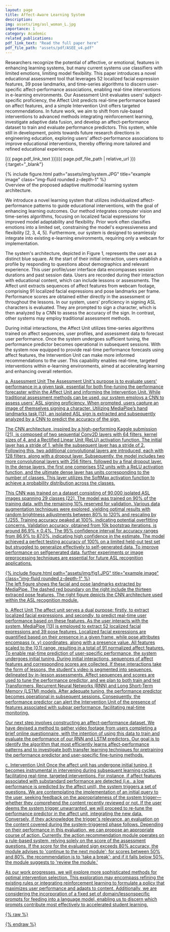 ```yaml
---
layout: page
title: Affect-Aware Learning System
description: 
img: assets/img/asl_woman_L.jpg
importance: 1
category: Academic
related_publications: 
pdf_link_text: "Read the full paper here"
pdf_file_path: "assets/pdf/ASEE_v4.pdf"
---
```


Researchers recognize the potential of affective, or emotional, features in enhancing learning systems, but many current systems use classifiers with limited emotions, limiting model flexibility. This paper introduces a novel educational assessment tool that leverages 52 localized facial expression features, 39 pose landmarks, and time-series algorithms to discern user-specific affect-performance associations, enabling real-time interventions in e-learning environments. Our Assessment Unit evaluates users' subject-specific proficiency, the Affect Unit predicts real-time performance based on affect features, and a simple Intervention Unit offers targeted recommendations. In future work, we aim to shift from
rule-based interventions to advanced methods integrating reinforcement learning, investigate adaptive data fusion, and develop an affect-performance dataset to train and evaluate performance predictors. This system, while still in development, points towards future research directions in engineering education, exploring users’ affect-performance associations to improve educational interventions, thereby offering more tailored and refined educational experiences. 

[{{ page.pdf_link_text }}]({{ page.pdf_file_path | relative_url }}){:target="_blank"}

<div class="row">
    <div class="col-sm mt-3 mt-md-0">
        {% include figure.html path="assets/img/system.JPG" title="example image" class="img-fluid rounded z-depth-1" %}
    </div>
</div>
<div class="caption">
    Overview of the proposed adaptive multimodal learning system architecture.
</div>

We introduce a novel learning system that utilizes individualized affect-performance patterns to guide educational interventions, with the goal of enhancing learning outcomes. Our method integrates computer vision and time-series algorithms, focusing on localized facial expressions for improved model adaptability and flexibility. Prior work
often classifies emotions into a limited set, constraining the model's expressiveness and flexibility [2, 3, 4, 5]. Furthermore, our system is designed to seamlessly integrate into existing e-learning environments, requiring only a
webcam for implementation.

The system's architecture, depicted in Figure 1, represents the user as a distinct blue square. At the start of their initial interaction, users establish a profile by responding to questions about demographics and relevant experience. This user profile/user interface data encompasses session durations and past session data. Users are recorded during their interaction with educational content, which can include lessons or assessments. The Affect unit extracts sequences of affect features from webcam footage, comprising 91 localized facial expressions and pose landmarks per frame. Performance scores are obtained either directly in the assessment or throughout the lessons. In our system, users' proficiency in signing ASL characters is evaluated. They are prompted to sign a character, which is then analyzed by a CNN to assess the accuracy of the sign. In contrast, other systems may employ traditional assessment methods.

During initial interactions, the Affect Unit utilizes time-series algorithms trained on affect sequences, user profiles, and assessment data to forecast user performance. Once the system undergoes sufficient tuning, the performance predictor becomes operational in subsequent sessions. With the system now equipped to provide real-time performance forecasts using affect features, the Intervention Unit can make more informed recommendations to the user. This capability enables real-time, targeted interventions within e-learning environments, aimed at accelerating learning and enhancing overall retention. 

<u> a. Assessment Unit <u> 
The Assessment Unit's purpose is to evaluate users' performance in a given task, essential for both fine-tuning the performance forecaster within the Affect Unit and informing the Intervention Unit. While traditional assessment methods can be used, our system employs a CNN to assess users' ASL signing proficiency. When prompted, users capture an image of themselves signing a character. Utilizing MediaPipe’s hand landmarks task [13], an isolated ASL sign is extracted and subsequently analyzed by a CNN to predict the accuracy of the sign. 

The CNN architecture, inspired by a high-performing Kaggle submission [21], is composed of two sequential Conv2D layers with 64 filters, kernel sizes of 4, and a Rectified Linear Unit (ReLU) activation function. The initial layer has a stride of 1, while the subsequent layer has a stride of 2. Following this, two additional convolutional layers are introduced, each with 128 filters, along with a dropout layer. Subsequently, the model includes two more convolutional layers with 256 filters, followed by a final dropout layer. In the dense layers, the first one comprises 512 units with a ReLU activation function, and the ultimate dense layer has units
corresponding to the number of classes. This layer utilizes the SoftMax activation function to achieve a probability distribution across the classes.

This CNN was trained on a dataset consisting of 90,000 isolated ASL images spanning 29 classes [22]. The model was trained on 90% of the training data, with the remaining 10% reserved for validation. Various data augmentation techniques were explored, yielding optimal results with random brightness adjustments between 80% to 120% and rescaling by 1./255. Training accuracy peaked at 100%, indicating potential overfitting concerns. Validation accuracy, obtained from 10k bootstrap iterations, is around 86.9% ± 0.4%. The 95% confidence interval for accuracy ranges from 86.9% to 87.0%, indicating high confidence in the estimate. The model achieved a perfect testing accuracy of 100% on a limited held-out test set but
struggled to generalize effectively to self-generated data. To improve performance on selfgenerated data, further 
experiments or image preprocessing techniques are essential for future ASL recognition applications.

<div class="row justify-content-sm-center">
    <div class="col-sm-8 mt-3 mt-md-0">
        {% include figure.html path="assets/img/fig1.JPG" title="example image" class="img-fluid rounded z-depth-1" %}
    </div>
</div>
<div class="caption">
    The left figure shows the facial and pose landmarks extracted by MediaPipe. The dashed red boundary on the right include the thirteen extraced pose features. The right figure depicts the CNN architecture used within the ASL recognition module.
</div>

<u> b. Affect Unit <u> 
The affect unit serves a dual purpose: firstly, to extract localized facial expressions, and secondly, to predict real-time user performance based on these features. As the user interacts with the system, MediaPipe [13] is employed to extract 52 localized facial expressions and 39 pose features. Localized facial expressions are quantified based on their presence in a given frame, while pose attributes encompass (x, y) coordinates, along with a presence value. All features scaled to the [0,1] range, resulting in a total of 91 normalized affect features. To enable real-time prediction of user-specific performance, the system undergoes initial tuning. During initial interactions, sequences of affect features and corresponding scores are collected. If these interactions take the form of lessons, the student's video is segmented into sequences, delineated by in-lesson assessments. Affect sequences and scores are used to tune the performance predictor, and we plan to both train and test Transformers, Recurrent Neural Networks (RNN) and Long Short-Term Memory (LSTM) models. After adequate tuning, the performance predictor becomes operational in subsequent sessions. Consequently, the performance predictor can alert the Intervention Unit of the presence of features associated with subpar performance, facilitating real-time monitoring.

Our next step involves constructing an affect-performance dataset. We have devised a method to gather video footage from users completing a brief online questionnaire, with the intention of using this data to train and evaluate the performance of our RNN and LSTM predictors. Our goal is to identify the algorithm that most efficiently learns affect-performance patterns and to investigate both transfer learning techniques for pretraining the performance predictor and user-specific fine-tuning methods.

<u> c. Intervention Unit <u> 
Once the affect unit has undergone initial tuning, it becomes instrumental in intervening during subsequent learning cycles, facilitating real-time, targeted interventions. For instance, if affect features associated with substandard performance are detected (i.e., a low performance is predicted by the affect unit), the system triggers a set of questions. We are contemplating the implementation of an initial query to the user, seeking feedback on the appropriateness of the system trigger—whether they comprehend the content recently reviewed or not. If the user deems the system trigger unwarranted, we will proceed to re-tune the performance predictor in the affect unit, integrating the new data. Conversely, if they acknowledge the trigger's relevance, an evaluation on the content covered during the system-triggered phase follows. Depending on their performance in this evaluation, we can propose an appropriate course of action. Currently, the action recommendation module operates on a rule-based system, relying solely on the score of the assessment questions. If the score for the evaluated sign exceeds 80% accuracy, the module advises to 'continue to the next module'; for scores between 50% and
80%, the recommendation is to 'take a break'; and if it falls below 50%, the module suggests to 'review the module.'

As our work progresses, we will explore more sophisticated methods for optimal intervention selection. This exploration may encompass refining the existing rules or integrating reinforcement learning to formulate a policy that maximizes user performance and adapts to content. Additionally, we are considering the incorporation of a fixed set of domain/lessonspecific prompts for feeding into a language model, enabling us to discern which prompts contribute most effectively to accelerated student learning. 






{% raw %}

{% endraw %}
